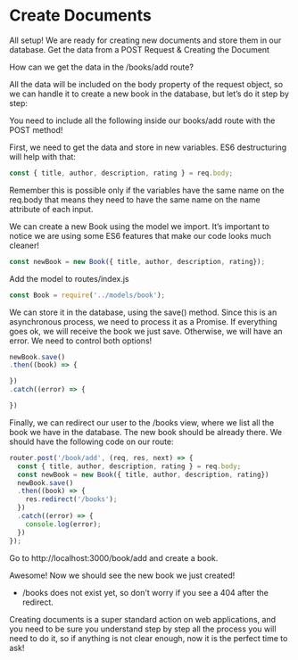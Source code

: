 # Create Documents

All setup! We are ready for creating new documents and store them in our database.
Get the data from a POST Request & Creating the Document

How can we get the data in the /books/add route?

All the data will be included on the body property of the request object, so we can handle it to create a new book in the database, but let’s do it step by step:

You need to include all the following inside our books/add route with the POST method!

First, we need to get the data and store in new variables. ES6 destructuring will help with that:

```js
const { title, author, description, rating } = req.body;
```

Remember this is possible only if the variables have the same name on the req.body that means they need to have the same name on the name attribute of each input.

We can create a new Book using the model we import. It’s important to notice we are using some ES6 features that make our code looks much cleaner!

```js
const newBook = new Book({ title, author, description, rating});
```

Add the model to routes/index.js

```js
const Book = require('../models/book');
```

We can store it in the database, using the save() method. Since this is an asynchronous process, we need to process it as a Promise. If everything goes ok, we will receive the book we just save. Otherwise, we will have an error. We need to control both options!

```js
newBook.save()
.then((book) => {

})
.catch((error) => {

})
```

Finally, we can redirect our user to the /books view, where we list all the book we have in the database. The new book should be already there. We should have the following code on our route:

```js
router.post('/book/add', (req, res, next) => {
  const { title, author, description, rating } = req.body;
  const newBook = new Book({ title, author, description, rating})
  newBook.save()
  .then((book) => {
    res.redirect('/books');
  })
  .catch((error) => {
    console.log(error);
  })
});
```

Go to http://localhost:3000/book/add and create a book.

Awesome! Now we should see the new book we just created!

* /books does not exist yet, so don't worry if you see a 404 after the redirect.

Creating documents is a super standard action on web applications, and you need to be sure you understand step by step all the process you will need to do it, so if anything is not clear enough, now it is the perfect time to ask! 